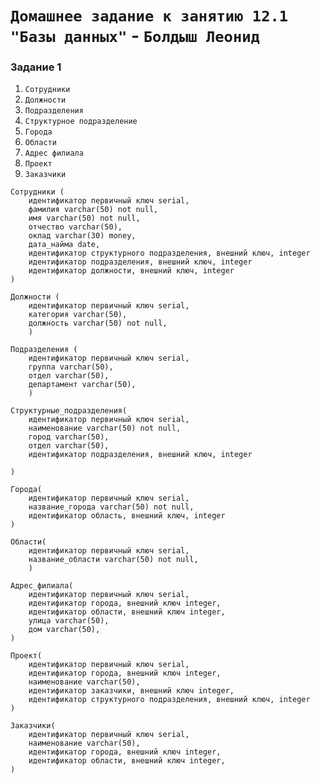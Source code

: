 # `Домашнее задание к занятию 12.1 "Базы данных"` - `Болдыш Леонид`
### Задание 1

1. `Сотрудники`
2. `Должности`
3. `Подразделения`
4. `Структурное подразделение`
5. `Города`
6. `Области`
7. `Адрес филиала`
8. `Проект`
9. `Заказчики`

```
Сотрудники (
    идентификатор первичный ключ serial,
    фамилия varchar(50) not null,
    имя varchar(50) not null,
    отчество varchar(50),
    оклад varchar(30) money,
    дата_найма date,
    идентификатор структурного подразделения, внешний ключ, integer
    идентификатор подразделения, внешний ключ, integer
    идентификатор должности, внешний ключ, integer
)
```
```
Должности (
    идентификатор первичный ключ serial,
    категория varchar(50),
    должность varchar(50) not null,
    )
```
```
Подразделения (
    идентификатор первичный ключ serial,
    группа varchar(50),
    отдел varchar(50),
    департамент varchar(50),
    )
```
```
Структурные_подразделения(
    идентификатор первичный ключ serial,
    наименование varchar(50) not null,
    город varchar(50),
    отдел varchar(50),
    идентификатор подразделения, внешний ключ, integer

)
```
```
Города(
    идентификатор первичный ключ serial,
    название_города varchar(50) not null,
    идентификатор область, внешний ключ, integer
)
```
```
Области(
    идентификатор первичный ключ serial,
    название_области varchar(50) not null,
    )
```

```
Адрес_филиала(
    идентификатор первичный ключ serial,
    идентификатор города, внешний ключ integer,
    идентификатор области, внешний ключ integer,
    улица varchar(50),
    дом varchar(50),
)
```
```
Проект(
    идентификатор первичный ключ serial,
    идентификатор города, внешний ключ integer,
    наименование varchar(50),
    идентификатор заказчики, внешний ключ integer,
    идентификатор структурного подразделения, внешний ключ, integer
)
```
```
Заказчики(
    идентификатор первичный ключ serial,
    наименование varchar(50),
    идентификатор города, внешний ключ integer,
    идентификатор области, внешний ключ integer,
)
```